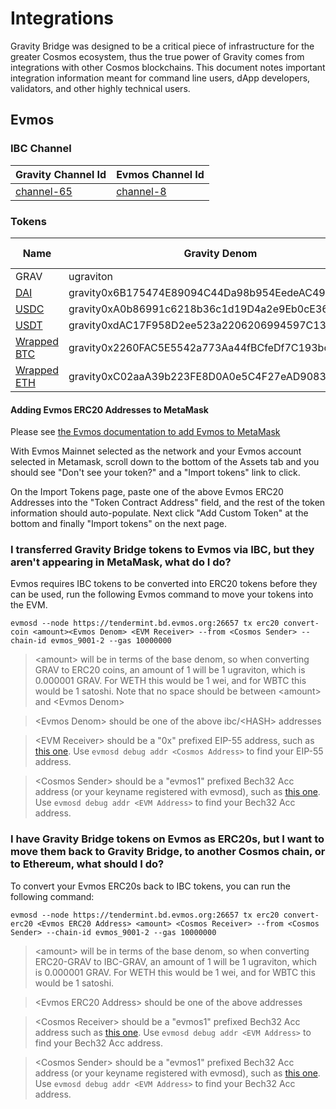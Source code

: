 # Integrations
Gravity Bridge was designed to be a critical piece of infrastructure for the greater Cosmos ecosystem, thus the true power of Gravity comes from integrations with other Cosmos blockchains. This document notes important integration information meant for command line users, dApp developers, validators, and other highly technical users.

## **Evmos**
### IBC Channel
| Gravity Channel Id                                                       | Evmos Channel Id                                              |
| ------------------------------------------------------------------------ | ------------------------------------------------------------- |
| [channel-65](https://www.mintscan.io/gravity-bridge/relayers/channel-65) | [channel-8](https://www.mintscan.io/evmos/relayers/channel-8) |

### Tokens
| Name                                                                                 | Gravity Denom                                     | Evmos Denom                                                          | Evmos ERC20 Address                        | Token Decimals |
| ------------------------------------------------------------------------------------ | ------------------------------------------------- | -------------------------------------------------------------------- | ------------------------------------------ | -------------- |
| GRAV                                                                                 | ugraviton                                         | ibc/7F0C2CB6E79CC36D29DA7592899F98E3BEFD2CF77A94340C317032A78812393D | 0x80b5a32E4F032B2a058b4F29EC95EEfEEB87aDcd | 6              |
| [DAI](https://etherscan.io/token/0x6b175474e89094c44da98b954eedeac495271d0f)         | gravity0x6B175474E89094C44Da98b954EedeAC495271d0F | ibc/F96A7F81E8F82E4EE81F94D507CD257319EFB70FE46E23B4953F63B62E855603 | 0xd567B3d7B8FE3C79a1AD8dA978812cfC4Fa05e75 | 18             |
| [USDC](https://etherscan.io/token/0xa0b86991c6218b36c1d19d4a2e9eb0ce3606eb48)        | gravity0xA0b86991c6218b36c1d19D4a2e9Eb0cE3606eB48 | ibc/693989F95CF3279ADC113A6EF21B02A51EC054C95A9083F2E290126668149433 | 0x5FD55A1B9FC24967C4dB09C513C3BA0DFa7FF687 | 6              |
| [USDT](https://etherscan.io/token/0xdac17f958d2ee523a2206206994597c13d831ec7)        | gravity0xdAC17F958D2ee523a2206206994597C13D831ec7 | ibc/DF63978F803A2E27CA5CC9B7631654CCF0BBC788B3B7F0A10200508E37C70992 | 0xecEEEfCEE421D8062EF8d6b4D814efe4dc898265 | 6              |
| [Wrapped BTC](https://etherscan.io/token/0x2260FAC5E5542a773Aa44fBCfeDf7C193bc2C599) | gravity0x2260FAC5E5542a773Aa44fBCfeDf7C193bc2C599 | ibc/350B6DC0FF48E3BDB856F40A8259909E484259ED452B3F4F39A0FEF874F30F61 | 0x1D54EcB8583Ca25895c512A8308389fFD581F9c9 | 8              |
| [Wrapped ETH](https://etherscan.io/token/0xC02aaA39b223FE8D0A0e5C4F27eAD9083C756Cc2) | gravity0xC02aaA39b223FE8D0A0e5C4F27eAD9083C756Cc2 | ibc/6B3FCE336C3465D3B72F7EFB4EB92FC521BC480FE9653F627A0BD0237DF213F3 | 0xc03345448969Dd8C00e9E4A85d2d9722d093aF8E | 18             |

#### Adding Evmos ERC20 Addresses to MetaMask
Please see [the Evmos documentation to add Evmos to MetaMask](https://docs.evmos.org/users/wallets/metamask.html)

With Evmos Mainnet selected as the network and your Evmos account selected in Metamask, scroll down to the bottom of the Assets tab and you should see "Don't see your token?" and a "Import tokens" link to click.

On the Import Tokens page, paste one of the above Evmos ERC20 Addresses into the "Token Contract Address" field, and the rest of the token information should auto-populate. Next click "Add Custom Token" at the bottom and finally "Import tokens" on the next page.

### **I transferred Gravity Bridge tokens to Evmos via IBC, but they aren't appearing in MetaMask, what do I do?**
Evmos requires IBC tokens to be converted into ERC20 tokens before they can be used, run the following Evmos command to move your tokens into the EVM.

`evmosd --node https://tendermint.bd.evmos.org:26657 tx erc20 convert-coin <amount><Evmos Denom> <EVM Receiver> --from <Cosmos Sender> --chain-id evmos_9001-2 --gas 10000000`

> \<amount\> will be in terms of the base denom, so when converting GRAV to ERC20 coins, an amount of 1 will be 1 ugraviton, which is 0.000001 GRAV. For WETH this would be 1 wei, and for WBTC this would be 1 satoshi. Note that no space should be between \<amount\> and \<Evmos Denom\>

> \<Evmos Denom\> should be one of the above ibc/\<HASH\> addresses

> \<EVM Receiver\> should be a "0x" prefixed EIP-55 address, such as [this one](evm.evmos.org/address/0xA61808Fe40fEb8B3433778BBC2ecECCAA47c8c47). Use `evmosd debug addr <Cosmos Address>` to find your EIP-55 address.

> \<Cosmos Sender\> should be a "evmos1" prefixed Bech32 Acc address (or your keyname registered with evmosd), such as [this one](https://www.mintscan.io/evmos/account/evmos15cvq3ljql6utxseh0zau9m8ve2j8erz89m5wkz). Use `evmosd debug addr <EVM Address>` to find your Bech32 Acc address.

### **I have Gravity Bridge tokens on Evmos as ERC20s, but I want to move them back to Gravity Bridge, to another Cosmos chain, or to Ethereum, what should I do?**
To convert your Evmos ERC20s back to IBC tokens, you can run the following command:

`evmosd --node https://tendermint.bd.evmos.org:26657 tx erc20 convert-erc20 <Evmos ERC20 Address> <amount> <Cosmos Receiver> --from <Cosmos Sender> --chain-id evmos_9001-2 --gas 10000000`

> \<amount\> will be in terms of the base denom, so when converting ERC20-GRAV to IBC-GRAV, an amount of 1 will be 1 ugraviton, which is 0.000001 GRAV. For WETH this would be 1 wei, and for WBTC this would be 1 satoshi.

> \<Evmos ERC20 Address\> should be one of the above addresses

> \<Cosmos Receiver\> should be a "evmos1" prefixed Bech32 Acc address such as [this one](https://www.mintscan.io/evmos/account/evmos15cvq3ljql6utxseh0zau9m8ve2j8erz89m5wkz). Use `evmosd debug addr <EVM Address>` to find your Bech32 Acc address.

> \<Cosmos Sender\> should be a "evmos1" prefixed Bech32 Acc address (or your keyname registered with evmosd), such as [this one](https://www.mintscan.io/evmos/account/evmos15cvq3ljql6utxseh0zau9m8ve2j8erz89m5wkz). Use `evmosd debug addr <EVM Address>` to find your Bech32 Acc address.
